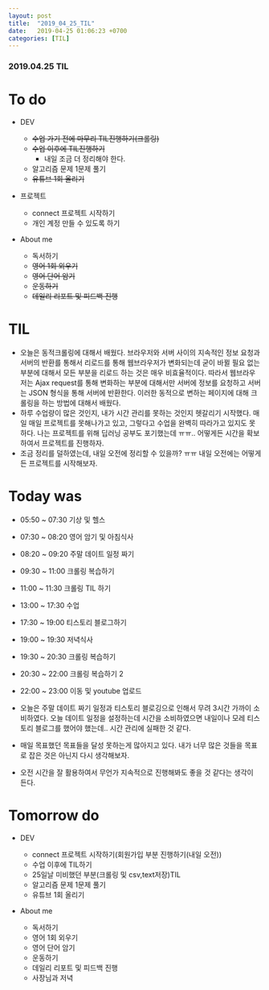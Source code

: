 ```yaml
---
layout: post
title:  "2019_04_25_TIL"
date:   2019-04-25 01:06:23 +0700
categories: [TIL]
---
```


### 2019.04.25 TIL
 
# To do

* DEV
	* ~~수업 가기 전에 마무리 TIL진행하기(크롤링)~~
	* ~~수업 이후에 TIL진행하기~~
		* 내일 조금 더 정리해야 한다. 	
	* 알고리즘 문제 1문제 풀기
	* ~~유튜브 1회 올리기~~
* 프로젝트
	* connect 프로젝트 시작하기
	* 개인 계정 만들 수 있도록 하기

* About me
	* 독서하기
	* ~~영어 1회 외우기~~
	* ~~영어 단어 암기~~
	* ~~운동하기~~
	* ~~데일리 리포트 및 피드백 진행~~


# TIL

* 오늘은 동적크롤링에 대해서 배웠다. 브라우저와 서버 사이의 지속적인 정보 요청과 서버의 반환를 통해서 리로드를 통해 웹브라우저가 변화되는데 굳이 바뀔 필요 없는 부분에 대해서 모든 부분을 리로드 하는 것은 매우 비효율적이다. 따라서 웹브라우저는 Ajax request를 통해 변화하는 부분에 대해서만 서버에 정보를 요청하고 서버는 JSON 형식을 통해 서버에 반환한다. 이러한 동적으로 변하는 페이지에 대해 크롤링을 하는 방법에 대해서 배웠다.
* 하루 수업량이 많은 것인지, 내가 시간 관리를 못하는 것인지 헷갈리기 시작했다. 매일 매일 프로젝트를 못해나가고 있고, 그렇다고 수업을 완벽히 따라가고 있지도 못하다. 나는 프로젝트를 위해 딥러닝 공부도 포기했는데 ㅠㅠ..  어떻게든 시간을 확보하여서 프로젝트를 진행하자.
* 조금 정리를 덜하였는데, 내일 오전에 정리할 수 있을까? ㅠㅠ 내일 오전에는 어떻게든 프로젝트를 시작해보자.

# Today was

* 05:50 ~ 07:30 기상 및 헬스
* 07:30 ~ 08:20 영어 암기 및 아침식사
* 08:20 ~ 09:20 주말 데이트 일정 짜기
* 09:30 ~ 11:00 크롤링 복습하기
* 11:00 ~ 11:30 크롤링 TIL 하기
* 13:00 ~ 17:30 수업
* 17:30 ~ 19:00 티스토리 블로그하기
* 19:00 ~ 19:30 저녁식사
* 19:30 ~ 20:30 크롤링 복습하기
* 20:30 ~ 22:00 크롤링 복습하기 2
* 22:00 ~ 23:00 이동 및 youtube 업로드

* 오늘은 주말 데이트 짜기 일정과 티스토리 블로깅으로 인해서 무려 3시간 가까이 소비하였다. 오늘 데이트 일정을 설정하는데 시간을 소비하였으면 내일이나 모레 티스토리 블로그를 했어야 했는데.. 시간 관리에 실패한 것 같다. 
* 매일 목표했던 목표들을 달성 못하는게 많아지고 있다. 내가 너무 많은 것들을 목표로 잡은 것은 아닌지 다시 생각해보자.
* 오전 시간을 잘 활용하여서 무언가 지속적으로 진행해봐도 좋을 것 같다는 생각이 든다.

# Tomorrow do

* DEV
	* connect 프로젝트 시작하기(회원가입 부분 진행하기(내일 오전))
	* 수업 이후에 TIL하기
	* 25일날 미비했던 부분(크롤링 및 csv,text저장)TIL
	* 알고리즘 문제 1문제 풀기
	* 유튜브 1회 올리기

* About me
	* 독서하기
	* 영어 1회 외우기
	* 영어 단어 암기
	* 운동하기
	* 데일리 리포트 및 피드백 진행
	* 사장님과 저녁





